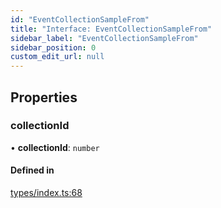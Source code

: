 ```yaml
---
id: "EventCollectionSampleFrom"
title: "Interface: EventCollectionSampleFrom"
sidebar_label: "EventCollectionSampleFrom"
sidebar_position: 0
custom_edit_url: null
---
```


## Properties

### collectionId

• **collectionId**: `number`

#### Defined in

[types/index.ts:68](https://github.com/CityOfZion/props/blob/cdf3f2f/sdk/src/types/index.ts#L68)

